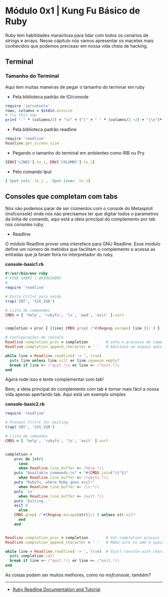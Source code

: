 # Módulo 0x1 \| Kung Fu Básico de Ruby

Ruby tem habilidades maravilosa para lidar com todos os cenários de strings e arrays. Nesse cápitulo nós vamos apresentar os macetes mais conhecidos que podemos precisasr em nossa vida cheia de hacking.

## Terminal

### Tamanho do Terminal

Aqui tem muitas maneiras de pegar o tamanho do terminar em ruby

* Pela biblíoteca padrão de IO/console

```ruby
require 'io/console'
rows, columns = $stdin.winsize
# Try this now
print "-" * (columns/2) + "\n" + ("|" + " " * (columns/2 -2) + "|\n")* (rows / 2) + "-" * (columns/2) + "\n"
```

* Pela biblíoteca padrão readline

```ruby
require 'readline'
Readline.get_screen_size
```

* Pegando o tamanho do terminal em ambientes como IRB ou Pry

```ruby
[ENV['LINES'].to_i, ENV['COLUMNS'].to_i]
```

* Pelo comando tput

```ruby
[`tput cols`.to_i , `tput lines`.to_i]
```

## Consoles que completam com tabs

Nós não podemos parar de ser ciúmentos com o console do Metasploit \(msfconsole\) onde nós não precisamos ter que digitar todos o parametros da linha de comando, aqui está a ideia principal do complemento por tab nos consoles ruby.

* Readline 

O módulo Readline prover uma intereface para GNU Readline. Esse módulo define um número de metódos que facilitam o complemento e acessa as entradas que já foram feira no interpretador do ruby.

**console-basic1.rb**

```ruby
#!/usr/bin/env ruby
# KING SABRI | @KINGSABRI
# 
require 'readline'

# Evita Ctrl+C para saída
trap('INT', 'SIG_IGN')

# Lista de commandos
CMDS = [ 'help', 'rubyfu', 'ls', 'pwd', 'exit' ].sort


completion = proc { |line| CMDS.grep( /^#{Regexp.escape( line )}/ ) }

# Configurações do console
Readline.completion_proc = completion        # seta o processo de complementar
Readline.completion_append_character = ' '   # Adiciona um espaço após complementar

while line = Readline.readline('-> ', true)
  puts line unless line.nil? or line.squeeze.empty?
  break if line =~ /^quit.*/i or line =~ /^exit.*/i
end
```

Agora rode isso e tente complementar com tab!

Bem, a ideia principal do complemento com tab é tornar mais fácil a nossa vida apenas apertando tab. Aqui está um exemplo simples

**console-basic2.rb**

```ruby
require 'readline'

# Prevent Ctrl+C for exiting
trap('INT', 'SIG_IGN')

# Lista de comandos
CMDS = [ 'help', 'rubyfu', 'ls', 'exit' ].sort


completion = 
    proc do |str|
      case 
      when Readline.line_buffer =~ /help.*/i
    puts "Available commands:\n" + "#{CMDS.join("\t")}"
      when Readline.line_buffer =~ /rubyfu.*/i
    puts "Rubyfu, where Ruby goes evil!"
      when Readline.line_buffer =~ /ls.*/i
    puts `ls`
      when Readline.line_buffer =~ /exit.*/i
    puts 'Exiting..'
    exit 0
      else
    CMDS.grep( /^#{Regexp.escape(str)}/i ) unless str.nil?
      end
    end


Readline.completion_proc = completion        # Set completion process
Readline.completion_append_character = ' '   # Make sure to add a space after completion

while line = Readline.readline('-> ', true)  # Start console with character -> and make add_hist = true
  puts completion.call
  break if line =~ /^quit.*/i or line =~ /^exit.*/i
end
```

As coisas podem ser muitos melhores, como no _msfconsole_, também?

---

* [Ruby Readline Documentation and Tutorial](http://bogojoker.com/readline/)


